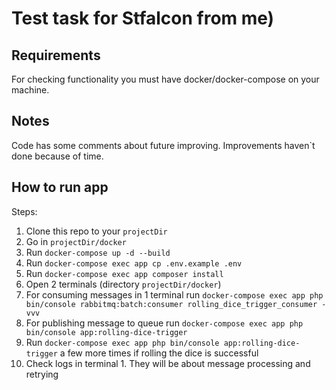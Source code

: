 # Test task for Stfalcon from me)

## Requirements
For checking functionality you must have docker/docker-compose on your machine.

## Notes
Code has some comments about future improving. Improvements haven`t done because of time.

## How to run app
Steps:
1. Clone this repo to your `projectDir`
2. Go in `projectDir/docker`
3. Run `docker-compose up -d --build`
4. Run `docker-compose exec app cp .env.example .env`
5. Run `docker-compose exec app composer install`
6. Open 2 terminals (directory `projectDir/docker`)
7. For consuming messages in 1 terminal run `docker-compose exec app php bin/console rabbitmq:batch:consumer rolling_dice_trigger_consumer -vvv`
8. For publishing message to queue run `docker-compose exec app php bin/console app:rolling-dice-trigger`
9. Run `docker-compose exec app php bin/console app:rolling-dice-trigger` a few more times if rolling the dice is successful
10. Check logs in terminal 1. They will be about message processing and retrying
